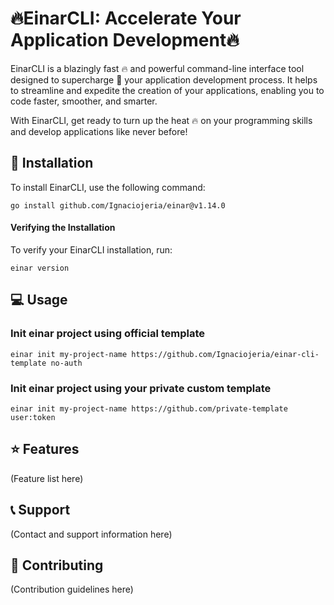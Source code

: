 # :fire:EinarCLI: Accelerate Your Application Development:fire:

EinarCLI is a blazingly fast :fire: and powerful command-line interface tool designed to supercharge :rocket: your application development process. It helps to streamline and expedite the creation of your applications, enabling you to code faster, smoother, and smarter.

With EinarCLI, get ready to turn up the heat :fire: on your programming skills and develop applications like never before!

## :wrench: Installation
To install EinarCLI, use the following command:

    go install github.com/Ignaciojeria/einar@v1.14.0
    
#### Verifying the Installation
To verify your EinarCLI installation, run:

    einar version

## :computer: Usage
### Init einar project using official template
    einar init my-project-name https://github.com/Ignaciojeria/einar-cli-template no-auth
    
### Init einar project using your private custom template
    einar init my-project-name https://github.com/private-template user:token

## :star: Features

(Feature list here)

## :telephone_receiver: Support

(Contact and support information here)

## :handshake: Contributing

(Contribution guidelines here)
